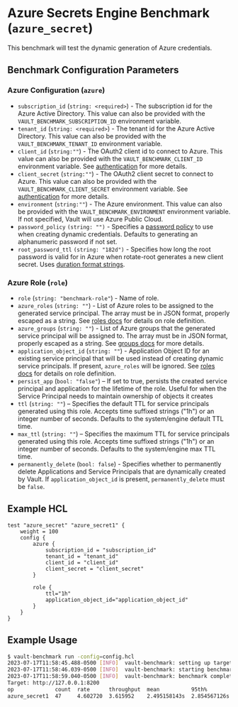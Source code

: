 # Azure Secrets Engine Benchmark (`azure_secret`)
This benchmark will test the dynamic generation of Azure credentials.

## Benchmark Configuration Parameters

### Azure Configuration (`azure`)
- `subscription_id` (`string: <required>`) - The subscription id for the Azure Active Directory.
  This value can also be provided with the `VAULT_BENCHMARK_SUBSCRIPTION_ID` environment variable. 
- `tenant_id` (`string: <required>`) - The tenant id for the Azure Active Directory.
  This value can also be provided with the `VAULT_BENCHMARK_TENANT_ID` environment variable. 
- `client_id` (`string:""`) - The OAuth2 client id to connect to Azure. This value can also be provided
  with the `VAULT_BENCHMARK_CLIENT_ID` environment variable. See [authentication](https://developer.hashicorp.com/vault/docs/secrets/azure#authentication) for more details.
- `client_secret` (`string:""`) - The OAuth2 client secret to connect to Azure. This value can also be
  provided with the `VAULT_BENCHMARK_CLIENT_SECRET` environment variable. See [authentication](https://developer.hashicorp.com/vault/docs/secrets/azure#authentication) for more details.
- `environment` (`string:""`) - The Azure environment. This value can also be provided with the `VAULT_BENCHMARK_ENVIRONMENT`
  environment variable. If not specified, Vault will use Azure Public Cloud.
- `password_policy` `(string: "")` - Specifies a [password policy](https://developer.hashicorp.com/vault/docs/concepts/password-policies) to
  use when creating dynamic credentials. Defaults to generating an alphanumeric password if not set.
- `root_password_ttl` `(string: "182d")` - Specifies how long the root password is valid for in Azure when
  rotate-root generates a new client secret. Uses [duration format strings](https://developer.hashicorp.com/vault/docs/concepts/duration-format).

### Azure Role (`role`)
- `role` (`string: "benchmark-role"`) - Name of role.
- `azure_roles` (`string: ""`) - List of Azure roles to be assigned to the generated service
  principal. The array must be in JSON format, properly escaped as a string. See [roles docs](https://developer.hashicorp.com/vault/docs/secrets/azure#roles)
  for details on role definition.
- `azure_groups` (`string: ""`) - List of Azure groups that the generated service principal will be
  assigned to. The array must be in JSON format, properly escaped as a string. See [groups docs](https://developer.hashicorp.com/vault/docs/secrets/azure#azure-groups)
  for more details.
- `application_object_id` (`string: ""`) - Application Object ID for an existing service principal that will
  be used instead of creating dynamic service principals. If present, `azure_roles` will be ignored. See
  [roles docs](https://developer.hashicorp.com/vault/docs/secrets/azure#roles) for details on role definition.
- `persist_app` (`bool: "false"`) – If set to true, persists the created service principal and application for the lifetime of the role.
 Useful for when the Service Principal needs to maintain ownership of objects it creates
- `ttl` (`string: ""`) – Specifies the default TTL for service principals generated using this role.
  Accepts time suffixed strings ("1h") or an integer number of seconds. Defaults to the system/engine default TTL time.
- `max_ttl` (`string: ""`) – Specifies the maximum TTL for service principals generated using this role. Accepts time
  suffixed strings ("1h") or an integer number of seconds. Defaults to the system/engine max TTL time.
- `permanently_delete` (`bool: false`) - Specifies whether to permanently delete Applications and Service Principals that are dynamically
  created by Vault. If `application_object_id` is present, `permanently_delete` must be `false`.

## Example HCL

```hcl
test "azure_secret" "azure_secret1" {
    weight = 100
    config {
        azure {
            subscription_id = "subscription_id"
            tenant_id = "tenant_id"
            client_id = "client_id"
            client_secret = "client_secret"
        }

        role {
            ttl="1h"
            application_object_id="application_object_id"
        }
    }
}
```

## Example Usage

```bash
$ vault-benchmark run -config=config.hcl
2023-07-17T11:58:45.488-0500 [INFO]  vault-benchmark: setting up targets
2023-07-17T11:58:46.039-0500 [INFO]  vault-benchmark: starting benchmarks: duration=10s
2023-07-17T11:58:59.040-0500 [INFO]  vault-benchmark: benchmark complete
Target: http://127.0.0.1:8200
op             count  rate      throughput  mean          95th%         99th%         successRatio
azure_secret1  47     4.602720  3.615952    2.495158143s  2.854567126s  3.008034917s  100.00%
```
